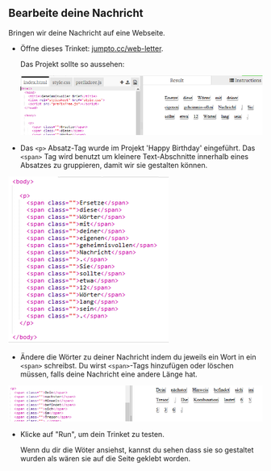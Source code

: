 ## Bearbeite deine Nachricht

Bringen wir deine Nachricht auf eine Webseite.

+ Öffne dieses Trinket: <a href="http://jumpto.cc/web-letter" target="_blank">jumpto.cc/web-letter</a>.
    
    Das Projekt sollte so aussehen:
    
    ![Screenshot](images/letter-starter.png)

+ Das `<p>` Absatz-Tag wurde im Projekt 'Happy Birthday' eingeführt. Das `<span>` Tag wird benutzt um kleinere Text-Abschnitte innerhalb eines Absatzes zu gruppieren, damit wir sie gestalten können.

![Screenshot](images/letter-placeholder.png)

+ Ändere die Wörter zu deiner Nachricht indem du jeweils ein Wort in ein `<span>` schreibst. Du wirst `<span>`-Tags hinzufügen oder löschen müssen, falls deine Nachricht eine andere Länge hat. 

![Screenshot](images/letter-message.png)

+ Klicke auf "Run", um dein Trinket zu testen.
    
    Wenn du dir die Wöter ansiehst, kannst du sehen dass sie so gestaltet wurden als wären sie auf die Seite geklebt worden.